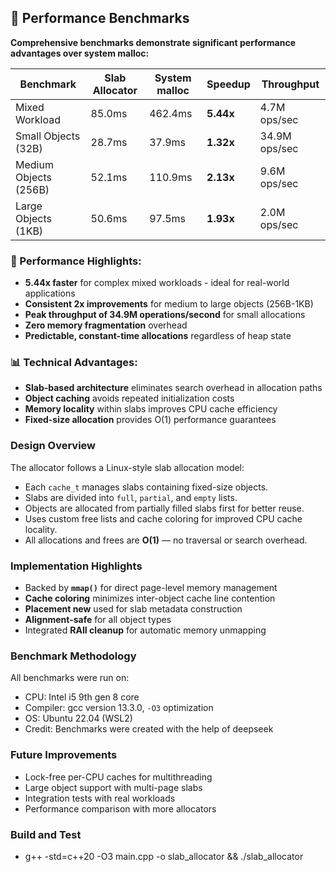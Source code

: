 ## 🚀 Performance Benchmarks

**Comprehensive benchmarks demonstrate significant performance advantages over system malloc:**

| Benchmark | Slab Allocator | System malloc | Speedup | Throughput |
|-----------|----------------|---------------|---------|------------|
| Mixed Workload | 85.0ms | 462.4ms | **5.44x** | 4.7M ops/sec |
| Small Objects (32B) | 28.7ms | 37.9ms | **1.32x** | 34.9M ops/sec |
| Medium Objects (256B) | 52.1ms | 110.9ms | **2.13x** | 9.6M ops/sec |
| Large Objects (1KB) | 50.6ms | 97.5ms | **1.93x** | 2.0M ops/sec |

### 🎯 Performance Highlights:

- **5.44x faster** for complex mixed workloads - ideal for real-world applications
- **Consistent 2x improvements** for medium to large objects (256B-1KB)
- **Peak throughput of 34.9M operations/second** for small allocations
- **Zero memory fragmentation** overhead
- **Predictable, constant-time allocations** regardless of heap state

### 📊 Technical Advantages:

- **Slab-based architecture** eliminates search overhead in allocation paths
- **Object caching** avoids repeated initialization costs
- **Memory locality** within slabs improves CPU cache efficiency
- **Fixed-size allocation** provides O(1) performance guarantees

### Design Overview
The allocator follows a Linux-style slab allocation model:
- Each `cache_t` manages slabs containing fixed-size objects.
- Slabs are divided into `full`, `partial`, and `empty` lists.
- Objects are allocated from partially filled slabs first for better reuse.
- Uses custom free lists and cache coloring for improved CPU cache locality.
- All allocations and frees are **O(1)** — no traversal or search overhead.

### Implementation Highlights
- Backed by **`mmap()`** for direct page-level memory management
- **Cache coloring** minimizes inter-object cache line contention
- **Placement new** used for slab metadata construction
- **Alignment-safe** for all object types
- Integrated **RAII cleanup** for automatic memory unmapping

### Benchmark Methodology
All benchmarks were run on:
- CPU: Intel i5 9th gen 8 core
- Compiler: gcc version 13.3.0, `-O3` optimization
- OS: Ubuntu 22.04 (WSL2)
- Credit: Benchmarks were created with the help of deepseek

### Future Improvements
- Lock-free per-CPU caches for multithreading
- Large object support with multi-page slabs
- Integration tests with real workloads
- Performance comparison with more allocators
  
### Build and Test
 - g++ -std=c++20 -O3 main.cpp -o slab_allocator && ./slab_allocator
